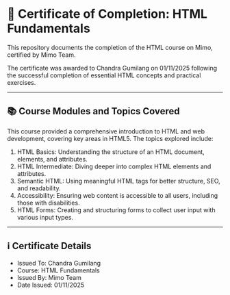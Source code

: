 # 📜 Certificate of Completion: HTML Fundamentals
This repository documents the completion of the HTML course on Mimo, certified by Mimo Team.

The certificate was awarded to Chandra Gumilang on 01/11/2025 following the successful completion of essential HTML concepts and practical exercises.

---

## 📚 Course Modules and Topics Covered
This course provided a comprehensive introduction to HTML and web development, covering key areas in HTML5. The topics explored include:

1. HTML Basics: Understanding the structure of an HTML document, elements, and attributes.
2. HTML Intermediate: Diving deeper into complex HTML elements and attributes.
3. Semantic HTML: Using meaningful HTML tags for better structure, SEO, and readability.
4. Accessibility: Ensuring web content is accessible to all users, including those with disabilities.
5. HTML Forms: Creating and structuring forms to collect user input with various input types.

---

## ℹ️ Certificate Details

* Issued To: Chandra Gumilang
* Course: HTML Fundamentals
* Issued By: Mimo Team
* Date Issued: 01/11/2025
